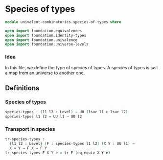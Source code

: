 # Species of types

```agda
module univalent-combinatorics.species-of-types where

open import foundation.equivalences
open import foundation.identity-types
open import foundation.univalence
open import foundation.universe-levels

```

### Idea

In this file, we define the type of species of types. A species of types is just
a map from an universe to another one.

## Definitions

### Species of types

```agda
species-types : (l1 l2 : Level) → UU (lsuc l1 ⊔ lsuc l2)
species-types l1 l2 = UU l1 → UU l2
```

### Transport in species

```agda
tr-species-types :
  {l1 l2 : Level} (F : species-types l1 l2) (X Y : UU l1) →
  X ≃ Y → F X → F Y
tr-species-types F X Y e = tr F (eq-equiv X Y e)
```
